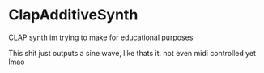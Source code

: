 # ClapAdditiveSynth
CLAP synth im trying to make for educational purposes

This shit just outputs a sine wave, like thats it. not even midi controlled yet lmao
